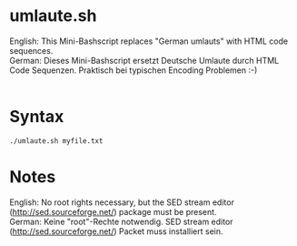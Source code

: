 # umlaute.sh
English: This Mini-Bashscript replaces "German umlauts" with HTML code sequences. <br>
German: Dieses Mini-Bashscript ersetzt Deutsche Umlaute durch HTML Code Sequenzen. Praktisch bei typischen Encoding Problemen :-) <br>
<br>
# Syntax
 ```./umlaute.sh myfile.txt ```
 
 # Notes
 English: No root rights necessary, but the SED  stream editor (http://sed.sourceforge.net/) package must be present.<br>
 German: Keine "root"-Rechte notwendig. SED stream editor (http://sed.sourceforge.net/) Packet muss installiert sein. <br>
